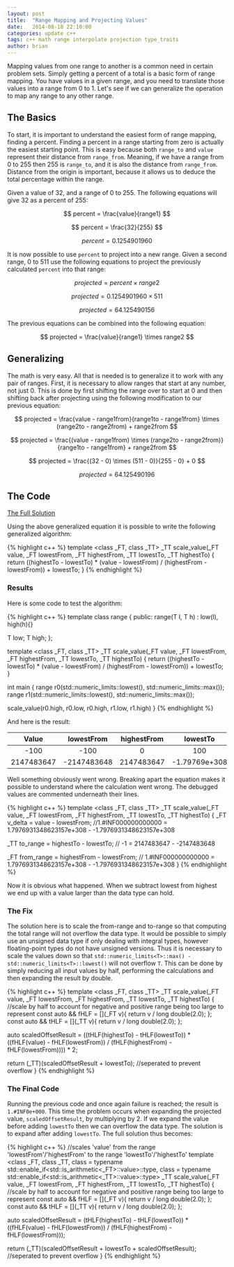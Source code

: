 ```yaml
---
layout: post
title:  "Range Mapping and Projecting Values"
date:   2014-08-18 22:10:00
categories: update c++
tags: c++ math range interpolate projection type_traits
author: brian
---
```


Mapping values from one range to another is a common need in certain problem sets. Simply getting a percent of a total is a basic form of range mapping. You have values in a given range, and you need to translate those values into a range from 0 to 1. Let's see if we can generalize the operation to map any range to any other range.

## The Basics

To start, it is important to understand the easiest form of range mapping, finding a percent. Finding a percent in a range starting from zero is actually the easiest starting point. This is easy because both `range_to` and `value` represent their distance from `range_from`. Meaning, if we have a range from 0 to 255 then 255 is `range_to`, and it is also the distance from `range_from`. Distance from the origin is important, because it allows us to deduce the total percentage within the range. 

Given a value of 32, and a range of 0 to 255. The following equations will give 32 as a percent of 255:

$$ percent = \frac{value}{range1} $$

$$ percent = \frac{32}{255} $$

$$ percent = 0.1254901960 $$

It is now possible to use `percent` to project into a new range. Given a second range, 0 to 511 use the following equations to project the previously calculated `percent` into that range:

$$ projected = percent \times range2 $$

$$ projected = 0.1254901960 \times 511 $$

$$ projected = 64.125490156 $$

The previous equations can be combined into the following equation:

$$ projected = \frac{value}{range1} \times range2 $$

## Generalizing

The math is very easy. All that is needed is to generalize it to work with any pair of ranges. First, it is necessary to allow ranges that start at any number, not just 0. This is done by first shifting the range over to start at 0 and then shifting back after projecting using the following modification to our previous equation:

$$ projected = \frac{value - range1from}{range1to - range1from} \times (range2to - range2from) + range2from $$

$$ projected = \frac{(value - range1from) \times (range2to - range2from)}{range1to - range1from} + range2from $$

$$ projected = \frac{(32 - 0) \times (511 - 0)}{255 - 0} + 0 $$

$$ projected = 64.125490196 $$

## The Code

[The Full Solution](https://github.com/brianrackle/brainstem_breakfast/blob/master/BrainstemBreakfast/BrainstemBreakfast/range_map.hpp)

Using the above generalized equation it is possible to write the following generalized algorithm:

{% highlight c++ %}
template <class _FT, class _TT>
_TT scale_value(_FT value, _FT lowestFrom, _FT highestFrom, _TT lowestTo, _TT highestTo)
{
  return ((highestTo - lowestTo) * 
    (value - lowestFrom) / (highestFrom - lowestFrom)) + lowestTo;
}
{% endhighlight %}

### Results

Here is some code to test the algorithm:

{% highlight c++ %}
template <class T>
class range
{
public:
  range(T l, T h) : low(l), high(h){}

  T low;
  T high;
};

template <class _FT, class _TT>
_TT scale_value(_FT value, _FT lowestFrom, _FT highestFrom, _TT lowestTo, _TT highestTo)
{
  return ((highestTo - lowestTo) * 
    (value - lowestFrom) / (highestFrom - lowestFrom)) + lowestTo;
}

int main
{
  range<int> r0(std::numeric_limits<int>::lowest(), std::numeric_limits<int>::max());
  range<double> r1(std::numeric_limits<double>::lowest(), std::numeric_limits<double>::max());

  scale_value(r0.high, r0.low, r0.high, r1.low, r1.high)
}
{% endhighlight %}

And here is the result:

| Value |lowestFrom | highestFrom | lowestTo | highestTo | Return Value|
|:---:|:---:|:---:|:---:|:---:|:---:|
|-100 | -100 | 0 | 100 | 200 |  100 |
| 2147483647 | -2147483648 | 2147483647 | -1.79769e+308 | 1.79769e+308 | <span style="color:#ff0000;">1.#INF0e+000</span> |

Well something obviously went wrong. Breaking apart the equation makes it possible to understand where the calculation went wrong. The debugged values are commented underneath their lines.

{% highlight c++ %}
template <class _FT, class _TT>
_TT scale_value(_FT value, _FT lowestFrom, _FT highestFrom, _TT lowestTo, _TT highestTo)
{
  _FT v_delta = value - lowestFrom; 
  //1.#INF000000000000 = 1.7976931348623157e+308 - -1.7976931348623157e+308

  _TT to_range = highestTo - lowestTo; 
  // -1 = 2147483647 - -2147483648

  _FT from_range = highestFrom - lowestFrom; 
  // 1.#INF000000000000 = 1.7976931348623157e+308 - -1.7976931348623157e+308
}
{% endhighlight %}

Now it is obvious what happened. When we subtract lowest from highest we end up with a value larger than the data type can hold. 

### The Fix

The solution here is to scale the from-range and to-range so that computing the total range will not overflow the data type. It would be possible to simply use an unsigned data type if only dealing with integral types, however floating-point types do not have unsigned versions. Thus it is necessary to scale the values down so that `std::numeric_limits<T>::max() - std::numeric_limits<T>::lowest()` will not overflow `T`. This can be done by simply reducing all input values by half, performing the calculations and then expanding the result by double.

{% highlight c++ %}
template <class _FT, class _TT>
_TT scale_value(_FT value, _FT lowestFrom, _FT highestFrom, _TT lowestTo, _TT highestTo)
{
  //scale by half to account for negative and positive range being too large to represent
  const auto && fHLF = [](_FT v){ return v / long double(2.0); };
  const auto && tHLF = [](_TT v){ return v / long double(2.0); };

  auto scaledOffsetResult =
    ((tHLF(highestTo) - tHLF(lowestTo)) * 
    ((fHLF(value) - fHLF(lowestFrom)) / (fHLF(highestFrom) - fHLF(lowestFrom)))) * 2;

  return (_TT)(scaledOffsetResult + lowestTo); //seperated to prevent overflow
}
{% endhighlight %}

### The Final Code

Running the previous code and once again failure is reached; the result is `1.#INF0e+000`. This time the problem occurs when expanding the projected value, `scaledOffsetResult`, by multiplying by 2. If we expand the value before adding `lowestTo` then we can overflow the data type. The solution is to expand after adding `lowestTo`. The full solution thus becomes:

{% highlight c++ %}
//scales 'value' from the range 'lowestFrom'/'highestFrom' to the range 'lowestTo'/'highestTo'
template <class _FT, class _TT,
class = typename std::enable_if<std::is_arithmetic<_FT>::value>::type,
class = typename std::enable_if<std::is_arithmetic<_TT>::value>::type>
_TT scale_value(_FT value, _FT lowestFrom, _FT highestFrom, _TT lowestTo, _TT highestTo)
{
  //scale by half to account for negative and positive range being too large to represent
  const auto && fHLF = [](_FT v){ return v / long double(2.0); };
  const auto && tHLF = [](_TT v){ return v / long double(2.0); };

  auto scaledOffsetResult =
    (tHLF(highestTo) - tHLF(lowestTo)) * 
    ((fHLF(value) - fHLF(lowestFrom)) / (fHLF(highestFrom) - fHLF(lowestFrom)));

  return (_TT)(scaledOffsetResult + lowestTo + scaledOffsetResult); //seperated to prevent overflow
}
{% endhighlight %}